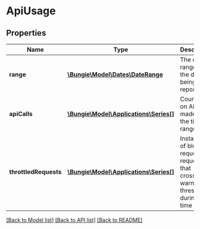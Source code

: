 # ApiUsage

## Properties
Name | Type | Description | Notes
------------ | ------------- | ------------- | -------------
**range** | [**\Bungie\Model\Dates\DateRange**](DateRange.md) | The date range for the data being reported. | [optional] 
**apiCalls** | [**\Bungie\Model\Applications\Series[]**](Series.md) | Counts for on API calls made for the time range. | [optional] 
**throttledRequests** | [**\Bungie\Model\Applications\Series[]**](Series.md) | Instances of blocked requests or requests that crossed the warn threshold during the time range. | [optional] 

[[Back to Model list]](../README.md#documentation-for-models) [[Back to API list]](../README.md#documentation-for-api-endpoints) [[Back to README]](../README.md)


